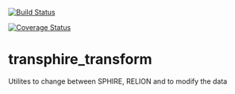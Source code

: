 [![Build Status](https://travis-ci.org/MPI-Dortmund/transphire_transform.svg?branch=master)](https://travis-ci.org/MPI-Dortmund/transphire_transform)

[![Coverage Status](https://coveralls.io/repos/github/MPI-Dortmund/transphire_transform/badge.svg)](https://coveralls.io/github/MPI-Dortmund/transphire_transform)

# transphire_transform
Utilites to change between SPHIRE, RELION and to modify the data
